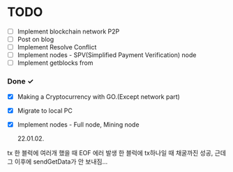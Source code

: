 # TODO

- [ ] Implement blockchain network P2P
- [ ] Post on blog
- [ ] Implement Resolve Conflict
- [ ] Implement nodes - SPV(Simplified Payment Verification) node
- [ ] Implement getblocks from

### Done ✓

- [x] Making a Cryptocurrency with GO.(Except network part)
- [x] Migrate to local PC
- [x] Implement nodes - Full node, Mining node

  22.01.02.

tx 한 블럭에 여러개 했을 때 EOF 에러 발생
한 블럭에 tx하나일 때 채굴까진 성공, 근데 그 이후에 sendGetData가 안 보내짐...
